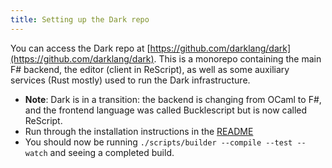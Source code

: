 ```yaml
---
title: Setting up the Dark repo
---
```


You can access the Dark repo at
[https://github.com/darklang/dark](https://github.com/darklang/dark). This is a
monorepo containing the main F# backend, the editor (client in ReScript), as well as
some auxiliary services (Rust mostly) used to run the Dark infrastructure.

- **Note**: Dark is in a transition: the backend is changing from OCaml to F#,
  and the frontend language was called Bucklescript but is now called ReScript.
- Run through the installation instructions in the
  [README](https://github.com/darklang/dark/blob/main/README.md)
- You should now be running `./scripts/builder --compile --test --watch` and
  seeing a completed build.
